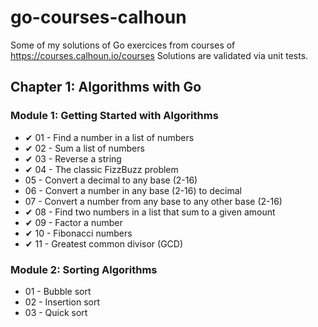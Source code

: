 # go-courses-calhoun
Some of my solutions of Go exercices from courses of https://courses.calhoun.io/courses
Solutions are validated via unit tests.

## Chapter 1: Algorithms with Go
### Module 1: Getting Started with Algorithms
- ✔ 01 - Find a number in a list of numbers
- ✔ 02 - Sum a list of numbers
- ✔ 03 - Reverse a string
- ✔ 04 - The classic FizzBuzz problem
- 05 - Convert a decimal to any base (2-16)
- 06 - Convert a number in any base (2-16) to decimal
- 07 - Convert a number from any base to any other base (2-16)
- ✔ 08 - Find two numbers in a list that sum to a given amount
- ✔ 09 - Factor a number
- ✔ 10 - Fibonacci numbers
- ✔ 11 - Greatest common divisor (GCD)

### Module 2: Sorting Algorithms
- 01 - Bubble sort
- 02 - Insertion sort
- 03 - Quick sort
